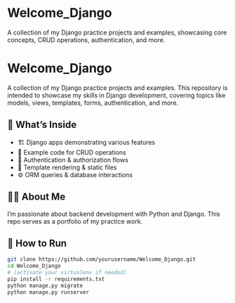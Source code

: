 # Welcome_Django
A collection of my Django practice projects and examples, showcasing core concepts, CRUD operations, authentication, and more.
# Welcome_Django

A collection of my Django practice projects and examples. This repository is intended to showcase my skills in Django development, covering topics like models, views, templates, forms, authentication, and more.

## 🚀 What’s Inside

- 🏗️ Django apps demonstrating various features
- 📄 Example code for CRUD operations
- 🔐 Authentication & authorization flows
- 📝 Template rendering & static files
- ⚙️ ORM queries & database interactions

## 🧑‍💻 About Me

I’m passionate about backend development with Python and Django. This repo serves as a portfolio of my practice work.

## 🔗 How to Run

```bash
git clone https://github.com/yourusername/Welcome_Django.git
cd Welcome_Django
# (activate your virtualenv if needed)
pip install -r requirements.txt
python manage.py migrate
python manage.py runserver
